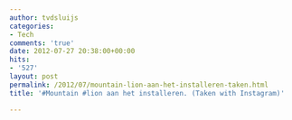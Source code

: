 ```yaml
---
author: tvdsluijs
categories:
- Tech
comments: 'true'
date: 2012-07-27 20:38:00+00:00
hits:
- '527'
layout: post
permalink: /2012/07/mountain-lion-aan-het-installeren-taken.html
title: '#Mountain #lion aan het installeren. (Taken with Instagram)'

---
```

<div>
  <img src="https://vandersluijs.resultants-e.nl/2012/07/tumblr_m7tybjRuLB1rpqrb1o1_1280-300x300.jpg" alt="" />
</div>